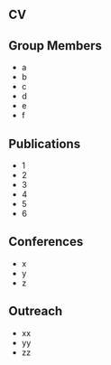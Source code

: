 ## CV

## Group Members
- a
- b
- c
- d
- e
- f
  
## Publications
- 1
- 2
- 3
- 4
- 5
- 6
## Conferences
- x
- y
- z
## Outreach
- xx
- yy
- zz
  




